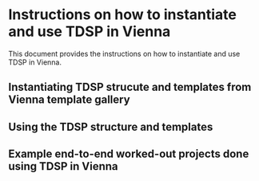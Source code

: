 # Instructions on how to instantiate and use TDSP in Vienna

This document provides the instructions on how to instantiate and use TDSP in Vienna. 

## Instantiating TDSP strucute and templates from Vienna template gallery


## Using the TDSP structure and templates

## Example end-to-end worked-out projects done using TDSP in Vienna


